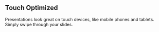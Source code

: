 ## Touch Optimized

Presentations look great on touch devices, like mobile phones and tablets. Simply swipe through your slides.
